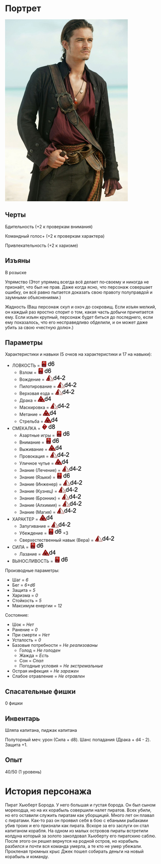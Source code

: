 # Портрет

![](res/Pirat.jpg)

## Черты
  Бдительность (+2 к проверкам внимания)
  
  Командный голос+ (+2 к проверкам характера)

  Привлекательность (+2 к харизме)

## Изъяны
  В розыске

  Упрямство (Этот упрямец всегда всё делает по‑своему и никогда не признаёт, что был не прав. Даже когда ясно, что персонаж совершает ошибку, он всё равно пытается доказать свою правоту полуправдой и заумными объяснениями.)

  Жадность (Ваш персонаж скуп и охоч до сокровищ. Если изъян мелкий, он каждый раз яростно спорит о том, какая часть добычи причитается ему. Если изъян крупный, персонаж будет биться до последнего, если ему показалось, что его несправедливо обделили, и он может даже убить за свою «честную долю».)

## Параметры
Характеристики и навыки (5 очков на характеристики и 17 на навыки):
- ЛОВКОСТЬ = ![](хар/1.png)
  - Взлом = ![](нав/2.png)
  - Вождение = ![](нав/0.png)
  - Пилотирование = ![](нав/0.png)
  - Верховая езда = ![](нав/0.png)
  - Драка = ![](нав/1.png)
  - Маскировка = ![](нав/0.png)
  - Метание = ![](нав/1.png)
  - Стрельба = ![](нав/1.png)
- СМЕКАЛКА = ![](хар/2.png)
  - Азартные игры = ![](нав/2.png)
  - Внимание = ![](нав/2.png)
  - Выживание = ![](нав/1.png)
  - Провокация = ![](нав/0.png)
  - Уличное чутье = ![](нав/1.png)
  - Знание (Лечение) = ![](нав/0.png)
  - Знание (Языки) = ![](нав/2.png)
  - Знание (Инженер) = ![](нав/0.png)
  - Знание (Кузнец) = ![](нав/0.png)
  - Знание (Бронник) = ![](нав/0.png)
  - Знание (Алхимия) = ![](нав/0.png)
  - Знание (Магия) = ![](нав/0.png)
- ХАРАКТЕР = ![](хар/0.png)
  - Запугивание = ![](нав/0.png)
  - Убеждение = ![](нав/2.png) +3
  - Сверхестественный навык (Вера) = ![](нав/0.png)
- СИЛА = ![](хар/1.png)
  - Лазание = ![](нав/1.png)
- ВЫНОСЛИВОСТЬ = ![](хар/1.png)

Производные параметры:
- Шаг = *6*
- Бег = *6+d6*
- Защита = *5*
- Харизма = *0*
- Стойкость = *5*
- Максимум енергии = *12*

Состояние:
- Шок = *Нет*
- Ранение = *0*
- При смерти = *Нет* 
- Усталость = *0* 
- Базовые потребности = *Не реализованы*
  - Голод = *Не голоден*
  - Жажда = *Есть*
  - Сон = *Спал* 
  - Погодные условия = *Не экстремальные*
- Острая инфекция = *Не заражен*
- Слабое отравление = *Не отравлен*

## Спасательные фишки
0 фишки

## Инвентарь
Шляпа капитана, пиджак капитана

Полуторный меч: урон (Сила + d8). Шанс попадания	(Драка + d4 - 2). Защита +1.


## Опыт

40/50 (1 уровень)

# История персонажа

Пират Хьюберт Борода. У него большая и густая борода. Он был сыном мореходца, но на их корабыль совершили налет пиратов. Всех убили, но его оставили служить пиратам как уборщицей. Много лет он плавал с пиратами. Как-то раз он проявил себя в бою с ебаными рыбаками убив троих и его признали как пирата. Вскоре за его заслуги он стал капитаном корабля. На одном из малых островов пираты встретили колдуна который за золото заколдовал Хьюберту его пиратскию саблю. После этого он решил вернутся на родной остров, но корабыль разбился и почти вся команда умерла, а те кто не умер убежали. Прокленая трюмных крыс Джек пошел собирать деньги на новый корабыль и команду.